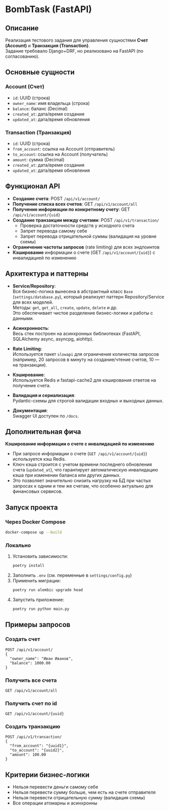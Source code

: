 # BombTask (FastAPI)

## Описание

Реализация тестового задания для управления сущностями **Счет (Account)** и **Транзакция (Transaction)**.  
Задание требовало Django+DRF, но реализовано на FastAPI (по согласованию).

## Основные сущности

### Account (Счет)
- `id`: UUID (строка)
- `owner_name`: имя владельца (строка)
- `balance`: баланс (Decimal)
- `created_at`: дата/время создания
- `updated_at`: дата/время обновления

### Transaction (Транзакция)
- `id`: UUID (строка)
- `from_account`: ссылка на Account (отправитель)
- `to_account`: ссылка на Account (получатель)
- `amount`: сумма (Decimal)
- `created_at`: дата/время создания
- `updated_at`: дата/время обновления

## Функционал API

- **Создание счета**: POST `/api/v1/account/`
- **Получение списка всех счетов**: GET `/api/v1/account/all`
- **Получение информации по конкретному счету**: GET `/api/v1/account/{uid}`
- **Создание транзакции между счетами**: POST `/api/v1/transaction/`
  - Проверка достаточности средств у исходного счета
  - Запрет перевода самому себе
  - Запрет перевода отрицательной суммы (валидация на уровне схемы)
- **Ограничение частоты запросов** (rate limiting) для всех эндпоинтов
- **Кэширование** информации о счете (GET `/api/v1/account/{uid}`) с инвалидацией по изменению

## Архитектура и паттерны

- **Service/Repository**:  
  Вся бизнес-логика вынесена в абстрактный класс `Base` (`settings/database.py`), который реализует паттерн Repository/Service для всех моделей.  
  Методы: `get`, `get_all`, `create`, `update`, `delete` и др.  
  Это обеспечивает чистое разделение бизнес-логики и работы с данными.

- **Асинхронность**:  
  Весь стек построен на асинхронных библиотеках (FastAPI, SQLAlchemy async, asyncpg, aiohttp).

- **Rate Limiting**:  
  Используется пакет `slowapi` для ограничения количества запросов (например, 20 запросов в минуту на создание/чтение счетов, 10 — на транзакции).

- **Кэширование**:  
  Используется Redis и fastapi-cache2 для кэширования ответов на получение счета.

- **Валидация и сериализация**:  
  Pydantic-схемы для строгой валидации входных и выходных данных.

- **Документация**:  
  Swagger UI доступен по `/docs`.

## Дополнительная фича

**Кэширование информации о счете с инвалидацией по изменению**  
- При запросе информации о счете (`GET /api/v1/account/{uid}`) используется кэш Redis.
- Ключ кэша строится с учетом времени последнего обновления счета (`updated_at`), что гарантирует автоматическую инвалидацию кэша при изменении баланса или других данных.
- Это позволяет значительно снизить нагрузку на БД при частых запросах к одним и тем же счетам, что особенно актуально для финансовых сервисов.

## Запуск проекта

### Через Docker Compose

```bash
docker-compose up --build
```

### Локально

1. Установить зависимости:
   ```bash
   poetry install
   ```
2. Заполнить `.env` (см. переменные в `settings/config.py`)
3. Применить миграции:
   ```bash
   poetry run alembic upgrade head
   ```
4. Запустить приложение:
   ```bash
   poetry run python main.py
   ```

## Примеры запросов

### Создать счет

```http
POST /api/v1/account/
{
  "owner_name": "Иван Иванов",
  "balance": 1000.00
}
```

### Получить все счета

```http
GET /api/v1/account/all
```

### Получить счет по id

```http
GET /api/v1/account/{uuid}
```

### Создать транзакцию

```http
POST /api/v1/transaction/
{
  "from_account": "{uuid1}",
  "to_account": "{uuid2}",
  "amount": 100.00
}
```

## Критерии бизнес-логики

- Нельзя перевести деньги самому себе
- Нельзя перевести сумму больше, чем есть на счете отправителя
- Нельзя перевести отрицательную сумму (валидация схемы)
- Все операции атомарны и асинхронны

